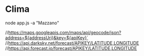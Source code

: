 # Clima

node app.js -a "Mazzano"

//https://maps.googleapis.com/maps/api/geocode/json?address=${addressUri}&key=${apiKey}`
//https://api.darksky.net/forecast/APIKEY/LATITUDE,LONGITUDE
//https://api.forecast.io/forecast/APIKEY/LATITUDE,LONGITUDE